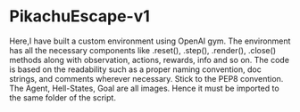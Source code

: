 # PikachuEscape-v1
Here,I have built a custom environment using OpenAI gym.
The environment has all the necessary components like .reset(), .step(), .render(), .close() methods along with observation, actions, rewards, info and so on. 
The code is based on the readability such as a proper naming convention, doc strings, and comments wherever necessary. Stick to the PEP8 convention. 
The Agent, Hell-States, Goal are all images. Hence it must be imported to the same folder of the script.
